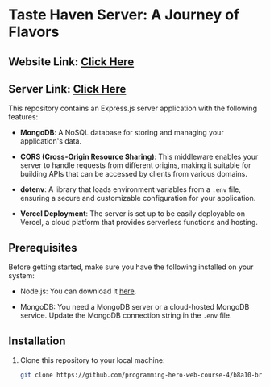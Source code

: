 # Taste Haven Server: A Journey of Flavors

## Website Link: [Click Here]()

## Server Link: [Click Here]()

This repository contains an Express.js server application with the following features:

- **MongoDB**: A NoSQL database for storing and managing your application's data.

- **CORS (Cross-Origin Resource Sharing)**: This middleware enables your server to handle requests from different origins, making it suitable for building APIs that can be accessed by clients from various domains.

- **dotenv**: A library that loads environment variables from a `.env` file, ensuring a secure and customizable configuration for your application.

- **Vercel Deployment**: The server is set up to be easily deployable on Vercel, a cloud platform that provides serverless functions and hosting.

## Prerequisites

Before getting started, make sure you have the following installed on your system:

- Node.js: You can download it [here](https://nodejs.org/).

- MongoDB: You need a MongoDB server or a cloud-hosted MongoDB service. Update the MongoDB connection string in the `.env` file.

## Installation

1. Clone this repository to your local machine:

   ```bash
   git clone https://github.com/programming-hero-web-course-4/b8a10-brandshop-server-side-mehedihasanhrid1.git